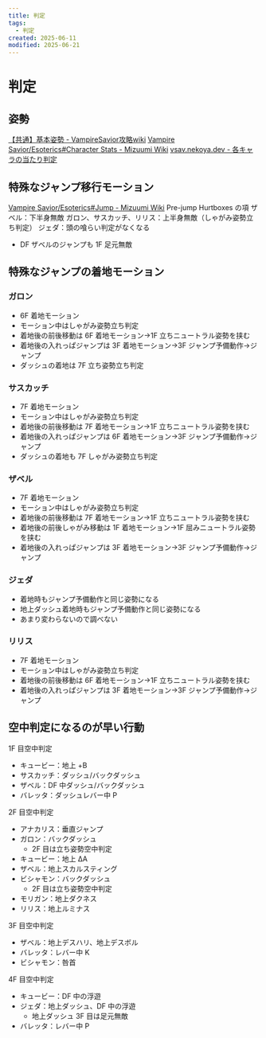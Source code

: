 ```yaml
---
title: 判定
tags:
  - 判定
created: 2025-06-11
modified: 2025-06-21
---
```


# 判定

## 姿勢

[【共通】基本姿勢 - VampireSavior攻略wiki](https://seesaawiki.jp/vswiki/d/%a1%da%b6%a6%c4%cc%a1%db%b4%f0%cb%dc%bb%d1%c0%aa)
[Vampire Savior/Esoterics#Character Stats - Mizuumi Wiki](https://wiki.gbl.gg/w/Vampire_Savior/Esoterics#Character_Stats)
[vsav.nekoya.dev - 各キャラの当たり判定](https://vsav.nekoya.dev/ja/statistics/hitBox)

## 特殊なジャンプ移行モーション

[Vampire Savior/Esoterics#Jump - Mizuumi Wiki](https://wiki.gbl.gg/w/Vampire_Savior/Esoterics#Jump)
Pre-jump Hurtboxes の項
ザベル：下半身無敵
ガロン、サスカッチ、リリス：上半身無敵（しゃがみ姿勢立ち判定）
ジェダ：頭の喰らい判定がなくなる
- DF ザベルのジャンプも 1F 足元無敵

## 特殊なジャンプの着地モーション

### ガロン

- 6F 着地モーション
- モーション中はしゃがみ姿勢立ち判定
- 着地後の前後移動は 6F 着地モーション→1F 立ちニュートラル姿勢を挟む
- 着地後の入れっぱジャンプは 3F 着地モーション→3F ジャンプ予備動作→ジャンプ
- ダッシュの着地は 7F 立ち姿勢立ち判定

### サスカッチ

- 7F 着地モーション
- モーション中はしゃがみ姿勢立ち判定
- 着地後の前後移動は 7F 着地モーション→1F 立ちニュートラル姿勢を挟む
 - 着地後の入れっぱジャンプは 6F 着地モーション→3F ジャンプ予備動作→ジャンプ
- ダッシュの着地も 7F しゃがみ姿勢立ち判定

### ザベル

- 7F 着地モーション
- モーション中はしゃがみ姿勢立ち判定
- 着地後の前後移動は 7F 着地モーション→1F 立ちニュートラル姿勢を挟む
- 着地後の前後しゃがみ移動は 1F 着地モーション→1F 屈みニュートラル姿勢を挟む
- 着地後の入れっぱジャンプは 3F 着地モーション→3F ジャンプ予備動作→ジャンプ

### ジェダ

- 着地時もジャンプ予備動作と同じ姿勢になる
- 地上ダッシュ着地時もジャンプ予備動作と同じ姿勢になる
- あまり変わらないので調べない

### リリス

- 7F 着地モーション
- モーション中はしゃがみ姿勢立ち判定
- 着地後の前後移動は 6F 着地モーション→1F 立ちニュートラル姿勢を挟む
- 着地後の入れっぱジャンプは 3F 着地モーション→3F ジャンプ予備動作→ジャンプ

## 空中判定になるのが早い行動

1F 目空中判定
- キュービー：地上 +B
- サスカッチ：ダッシュ/バックダッシュ
- ザベル：DF 中ダッシュ/バックダッシュ
- バレッタ：ダッシュレバー中 P

2F 目空中判定
- アナカリス：垂直ジャンプ
- ガロン：バックダッシュ
	- 2F 目は立ち姿勢空中判定
- キュービー：地上 ΔA
- ザベル：地上スカルスティング
- ビシャモン：バックダッシュ
	- 2F 目は立ち姿勢空中判定
- モリガン：地上ダクネス
- リリス：地上ルミナス

3F 目空中判定
- ザベル：地上デスハリ、地上デスボル
- バレッタ：レバー中 K
- ビシャモン：咎首

4F 目空中判定
- キュービー：DF 中の浮遊
- ジェダ：地上ダッシュ、DF 中の浮遊
	- 地上ダッシュ 3F 目は足元無敵
- バレッタ：レバー中 P
